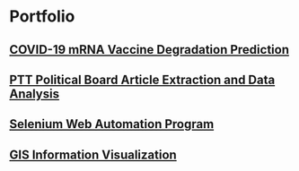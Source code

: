 # Portfolio

## [**COVID-19 mRNA Vaccine Degradation Prediction**](/2.%20COVID-19%20mRNA%20Vaccine%20Degradation%20Prediction)

## [**PTT Political Board Article Extraction and Data Analysis**](/3.%20PTT%20Political%20Board%20Article%20Extraction%20and%20Data%20Analysis)

## [**Selenium Web Automation Program**](/4.%20Selenium%20Web%20Automation%20Program)

## [**GIS Information Visualization**](/5.%20GIS%20Information%20Visualization)
